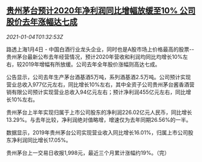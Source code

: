 <!--1609727011000-->
[贵州茅台预计2020年净利润同比增幅放缓至10% 公司股价去年涨幅达七成](https://cn.reuters.com/article/moutai-net-profit-0104-mon-idCNKBS29903V)
------

<div><i>2021-01-04T01:32:53Z</i></div><p>路透上海1月4日 - 中国白酒行业龙头企业，同时也是A股市场上价格最高的股票--贵州茅台最新公布去年经营情况，预计2020年营收和利润均同比均增长10%左右，较2019年增幅有所放缓。公司去年全年股价涨幅则高达七成。</p><p>公告显示，公司去年生产茅台酒基酒5万吨，系列酒基酒2.5万吨。公司预计实现营业总收入977亿元左右，同比增长10%左右，其中全资子公司贵州茅台酱香酒营销有限公司预计实现营业总收入94亿元左右；预计净利润455亿元左右，同比增长10%左右。</p><p>贵州茅台上半年实现归属于上市公司股东的净利润226.02亿元人民币，同比增长13.29%。与去年比较，净利润绝对值略增，增速仅为去年同期26.56%的一半。</p><p>数据显示，2019年贵州茅台公司实现营业收入同比增长16.01%，归属上市公司股东净利润同比增长17.05%。</p><p>贵州茅台上一交易日收报1,998元，最近三个月累计涨幅约19%。（完）</p>
